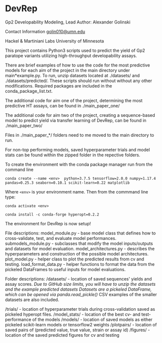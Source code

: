 # DevRep

Gp2 Developability Modeling, Lead Author: Alexander Golinski 

Contact Information
golin010@umn.edu

Hackel & Martiniani Labs
University of Minnesota

This project contains Python3 scripts used to predict the yield of Gp2 paratope variants 
utilizing high-throughput developability assays.

There are brief examples of how to use the code for the most predictive models for each aim of the project
in the main directory under main*example.py. To run, unzip datasets located at ./datasets/ and ./datasets/predicted/.
These scripts should run without without any other modifications. Required packages are included in the conda_package_list.txt.

The additional code for aim one of the project, determining the most predictive HT assays, 
can be found in ./main_paper_one/

The additional code for aim two of the project, creating a sequence-based model to predict yield 
via transfer learning of DevRep, can be found in ./main_paper_two/

Files in ./main_paper_*/ folders need to me moved to the main directory to run. 

For non-top performing models, saved hyperparameter trials and model stats can be found within the zipped folder in the repective folders.


To create the environment with the conda package manager run from the command line

`conda create --name <env>  python=3.7.5 tensorflow=2.0.0 numpy=1.17.4 pandas=0.25.3 seaborn=0.10.1 scikit-learn=0.22 matplotlib`

Where `<env>` is your environment name. Then from the commmand line type: 

`conda activate <env>`

`conda install -c conda-forge hyperopt=0.2.2` 

The environment for DevRep is now setup!

File descriptions:
model_module.py - base model class that defines how to cross-validate, test, and evaluate model performances.
submodels_module.py - subclasses that modify the model inputs/outputs and datasets for model evaluation.
model_architectures.py - describes the hyperparameters and construction of the possible model architectures.
plot_model.py - helper class to plot the predicted results from cv and testing.
load_format_data.py - helper functions to format the data from the pickeled DataFrames to useful inputs for model evaluations.

Folder descriptions:
/datasets/ - location of saved sequences' yields and assay scores.
*Due to GitHub size limits, you will have to unzip the datasets and the example predicted datasets*
*Datasets are a pickeled DataFrame, which can be opened via panda.read_pickle(<filename>)*
CSV examples of the smaller datasets are also included.

/trials/ - location of hyperparameter trials during cross-validation saved as pickeled hyperopt files.
/model_stats/ - location of the best cv- and test- performance of the models
/models/ - location of saved models as either pickeled scikit-learn models or tensorflow2 weights
/plotpairs/ - location of saved pairs of (predicted value, true value, strain or assay id)
/figures/ - location of the saved predicted figures for cv and testing


